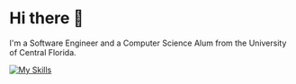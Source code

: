 # Hi there 👋

I'm a Software Engineer and a Computer Science Alum from the University of Central Florida.

[![My Skills](https://skillicons.dev/icons?i=java,cs,c,cpp,python,html,css,js,ts,bootstrap,react,nodejs,dotnet)](https://skillicons.dev)
